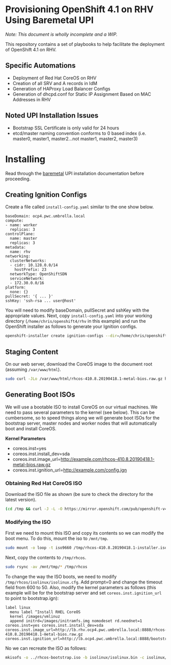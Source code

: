 # Provisioning OpenShift 4.1 on RHV Using Baremetal UPI

*Note: This document is wholly incomplete and a WIP.*

This repository contains a set of playbooks to help facilitate the deployment of OpenShift 4.1 on RHV.

## Specific Automations

* Deployment of Red Hat CoreOS on RHV
* Creation of all SRV and A records in IdM
* Generation of HAProxy Load Balancer Configs
* Generation of dhcpd.conf for Static IP Assignment Based on MAC Addresses in RHV

## Noted UPI Installation Issues

* Bootstrap SSL Certificate is only valid for 24 hours
* etcd/master naming convention conforms to 0 based index (i.e. master0, master1, master2...not master1, master2, master3)

# Installing

Read through the [baremetal](https://docs.openshift.com/container-platform/4.1/installing/installing_bare_metal/installing-bare-metal.html) UPI installation documentation before proceeding.

## Creating Ignition Configs

Create a file called `install-config.yaml` similar to the one show below.

```apiVersion: v1
baseDomain: ocp4.pwc.umbrella.local
compute:
- name: worker
  replicas: 3
controlPlane:
  name: master
  replicas: 3
metadata:
  name: rhv
networking:
  clusterNetworks:
  - cidr: 10.128.0.0/14
    hostPrefix: 23
  networkType: OpenShiftSDN
  serviceNetwork:
  - 172.30.0.0/16
platform:
  none: {}
pullSecret: '{ ... }'
sshKey: 'ssh-rsa ... user@host'
```

You will need to modify baseDomain, pullSecret and sshKey with the appropriate values. Next, copy `install-config.yaml` into your working directory (`/home/chris/openshift4/rhv` in this example) and run the OpenShift installer as follows to generate your Ignition configs.

```bash
openshift-installer create ignition-configs --dir=/home/chris/openshift4/rhv
```

## Staging Content

On our web server, download the CoreOS image to the document root (assuming `/var/www/html`).

```bash
sudo curl -JLo /var/www/html/rhcos-410.8.20190418.1-metal-bios.raw.gz https://mirror.openshift.com/pub/openshift-v4/dependencies/rhcos/4.1/latest/rhcos-410.8.20190418.1-metal-bios.raw.gz
```

## Generating Boot ISOs

We will use a bootable ISO to install CoreOS on our virtual machines. We need to pass several parameters to the kernel (see below). This can be cumbersome, so to speed things along we will generate boot ISOs for the bootstrap server, master nodes and worker nodes that will automatically boot and install CoreOS.

__Kernel Parameters__

* coreos.inst=yes
* coreos.inst.install\_dev=sda
* coreos.inst.image\_url=http://example.com/rhcos-410.8.20190418.1-metal-bios.raw.gz
* coreos.inst.ignition\_url=http://example.com/config.ign

### Obtaining Red Hat CoreOS ISO

Download the ISO file as shown (be sure to check the directory for the latest version).

```bash
(cd /tmp && curl -J -L -O https://mirror.openshift.com/pub/openshift-v4/dependencies/rhcos/4.1/latest/rhcos-410.8.20190418.1-installer.iso)
```

### Modifying the ISO

First we need to mount this ISO and copy its contents so we can modify the boot menu. To do this, mount the iso to `/mnt/tmp`.

```bash
sudo mount -o loop -t iso9660 /tmp/rhcos-410.8.20190418.1-installer.iso /mnt/tmp
```

Next, copy the contents to `/tmp/rhcos`.

```bash
sudo rsync -av /mnt/tmp/* /tmp/rhcos
```

To change the way the ISO boots, we need to modify `/tmp/rhcos/isolinux/isolinux.cfg`. Add prompt=0 and change the timeout field from 600 to 50. Also, modify the kernel parameters as follows (this example will be for the bootstrap server and set `coreos.inst.ignition_url` to point to bootstrap.ign):

```
label linux
  menu label ^Install RHEL CoreOS
  kernel /images/vmlinuz
  append initrd=/images/initramfs.img nomodeset rd.neednet=1 coreos.inst=yes coreos.inst.install_dev=sda coreos.inst.image_url=http://lb.rhv.ocp4.pwc.umbrella.local:8888/rhcos-410.8.20190418.1-metal-bios.raw.gz coreos.inst.ignition_url=http://lb.ocp4.pwc.umbrella.local:8888/bootstrap.ign
```

No we can recreate the ISO as follows:

```bash
mkisofs -o ../rhcos-bootstrap.iso -b isolinux/isolinux.bin -c isolinux/boot.cat -no-emul-boot -boot-load-size 4 -boot-info-table -J -R -V CoreOS .
```
